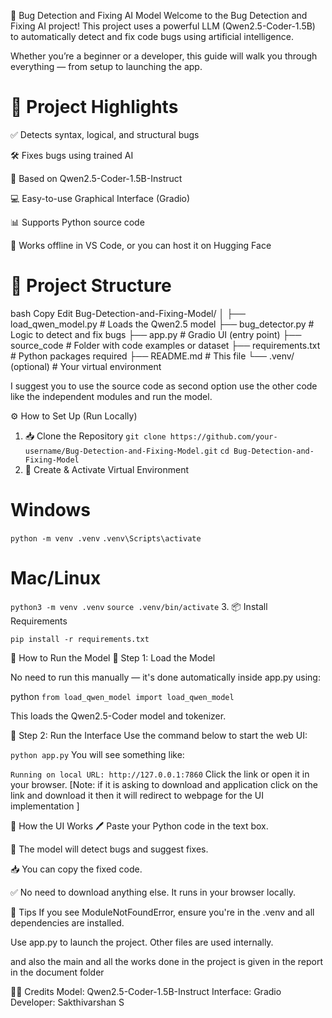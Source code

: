 🐞 Bug Detection and Fixing AI Model
Welcome to the Bug Detection and Fixing AI project! This project uses a powerful LLM (Qwen2.5-Coder-1.5B) to automatically detect and fix code bugs using artificial intelligence.

Whether you’re a beginner or a developer, this guide will walk you through everything — from setup to launching the app.

# 📌 Project Highlights
✅ Detects syntax, logical, and structural bugs

🛠️ Fixes bugs using trained AI

🧠 Based on Qwen2.5-Coder-1.5B-Instruct

💻 Easy-to-use Graphical Interface (Gradio)

📊 Supports Python source code

🐍 Works offline in VS Code, or you can host it on Hugging Face

# 📂 Project Structure
bash
Copy
Edit
Bug-Detection-and-Fixing-Model/
│
├── load_qwen_model.py     # Loads the Qwen2.5 model
├── bug_detector.py        # Logic to detect and fix bugs
├── app.py                 # Gradio UI (entry point)
├── source_code            # Folder with code examples or dataset
├── requirements.txt       # Python packages required
├── README.md              # This file
└── .venv/ (optional)      # Your virtual environment

 I suggest you to use the source code as second option use the other code like the independent modules and run the model.
 
⚙️ How to Set Up (Run Locally)
1. 📥 Clone the Repository
```git clone https://github.com/your-username/Bug-Detection-and-Fixing-Model.git```
```cd Bug-Detection-and-Fixing-Model```
2. 🐍 Create & Activate Virtual Environment
# Windows
```python -m venv .venv```
```.venv\Scripts\activate```

# Mac/Linux
```python3 -m venv .venv```
```source .venv/bin/activate```
3. 📦 Install Requirements

```pip install -r requirements.txt```

🚀 How to Run the Model
🔹 Step 1: Load the Model

No need to run this manually — it's done automatically inside app.py using:

python
```from load_qwen_model import load_qwen_model```

This loads the Qwen2.5-Coder model and tokenizer.

🔹 Step 2: Run the Interface
Use the command below to start the web UI:

```python app.py```
You will see something like:


```Running on local URL: http://127.0.0.1:7860```
 Click the link or open it in your browser.
 [Note: if it is asking to download and application click on the link and download it then it will redirect to webpage for the UI implementation ]

🧠 How the UI Works
🖊️ Paste your Python code in the text box.

🤖 The model will detect bugs and suggest fixes.

📥 You can copy the fixed code.

✅ No need to download anything else. It runs in your browser locally.

📌 Tips
If you see ModuleNotFoundError, ensure you're in the .venv and all dependencies are installed.

Use app.py to launch the project. Other files are used internally.

and also the main and all the works done in the project is given in the report in the document folder

🧑‍💻 Credits
Model: Qwen2.5-Coder-1.5B-Instruct
Interface: Gradio
Developer: Sakthivarshan S


